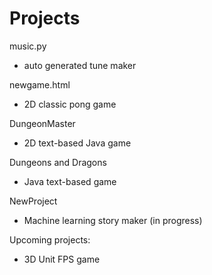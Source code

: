 # Projects

music.py
  - auto generated tune maker
  
newgame.html
  - 2D classic pong game
  
DungeonMaster
  - 2D text-based Java game
  
Dungeons and Dragons
  - Java text-based game

NewProject
  - Machine learning story maker (in progress)

Upcoming projects:
  - 3D Unit FPS game
